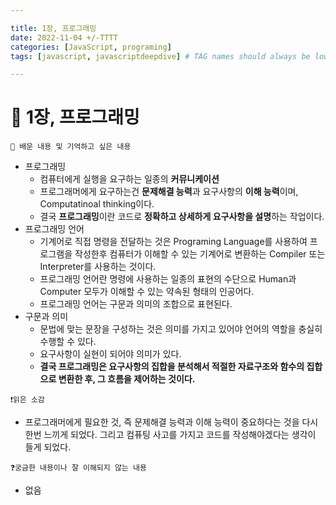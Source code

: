 ```yaml
---

title: 1장, 프로그래밍
date: 2022-11-04 +/-TTTT
categories: [JavaScript, programing]
tags: [javascript, javascriptdeepdive] # TAG names should always be lowercase

---
```


# 🔖 1장, 프로그래밍

```
📌 배운 내용 및 기억하고 싶은 내용
```

- 프로그래밍
  - 컴퓨터에게 실행을 요구하는 일종의 **커뮤니케이션**
  - 프로그래머에게 요구하는건 **문제해결 능력**과 요구사항의 **이해 능력**이며, Computatinoal thinking이다.
  - 결국 **프로그래밍**이란 코드로 **정확하고 상세하게 요구사항을 설명**하는 작업이다.
- 프로그래밍 언어
  - 기계어로 직접 명령을 전달하는 것은 Programing Language를 사용하여 프로그램을 작성한후 컴퓨터가 이해할 수 있는 기계어로 변환하는 Compiler 또는 Interpreter를 사용하는 것이다.
  - 프로그래밍 언어란 명령에 사용하는 일종의 표현의 수단으로 Human과 Computer 모두가 이해할 수 있는 약속된 형태의 인공어다.
  - 프로그래밍 언어는 구문과 의미의 조합으로 표현된다.
- 구문과 의미
  - 문법에 맞는 문장을 구성하는 것은 의미를 가지고 있어야 언어의 역할을 충실히 수행할 수 있다.
  - 요구사항이 실현이 되어야 의미가 있다.
  - **결국 프로그래밍은 요구사항의 집합을 분석해서 적절한 자료구조와 함수의 집합으로 변환한 후, 그 흐름을 제어하는 것이다.**

```
❗️읽은 소감
```

- 프로그래머에게 필요한 것, 즉 문제해결 능력과 이해 능력이 중요하다는 것을 다시 한번 느끼게 되었다. 그리고 컴퓨팅 사고를 가지고 코드를 작성해야겠다는 생각이 들게 되었다.

```
❓궁금한 내용이나 잘 이해되지 않는 내용
```

- 없음